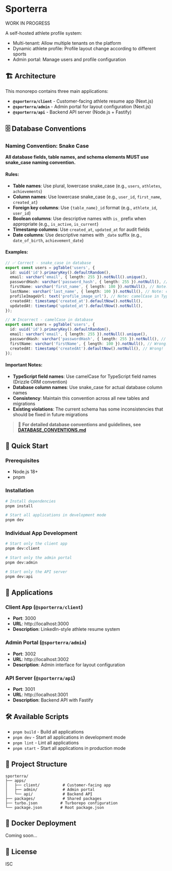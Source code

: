 # Sporterra

WORK IN PROGRESS

A self-hosted athlete profile system:
- Multi-tenant: Allow multiple tenants on the platform
- Dynamic athlete profile: Profile layout change according to different sports
- Admin portal: Manage users and profile configuration

## 🏗️ Architecture

This monorepo contains three main applications:

- **`@sporterra/client`** - Customer-facing athlete resume app (Next.js)
- **`@sporterra/admin`** - Admin portal for layout configuration (Next.js)
- **`@sporterra/api`** - Backend API server (Node.js + Fastify)

## 🗄️ Database Conventions

### Naming Convention: Snake Case

**All database fields, table names, and schema elements MUST use snake_case naming convention.**

#### Rules:
- **Table names**: Use plural, lowercase snake_case (e.g., `users`, `athletes`, `achievements`)
- **Column names**: Use lowercase snake_case (e.g., `user_id`, `first_name`, `created_at`)
- **Foreign key columns**: Use `{table_name}_id` format (e.g., `athlete_id`, `user_id`)
- **Boolean columns**: Use descriptive names with `is_` prefix when appropriate (e.g., `is_active`, `is_current`)
- **Timestamp columns**: Use `created_at`, `updated_at` for audit fields
- **Date columns**: Use descriptive names with `_date` suffix (e.g., `date_of_birth`, `achievement_date`)

#### Examples:
```typescript
// ✅ Correct - snake_case in database
export const users = pgTable('users', {
  id: uuid('id').primaryKey().defaultRandom(),
  email: varchar('email', { length: 255 }).notNull().unique(),
  passwordHash: varchar('password_hash', { length: 255 }).notNull(), // Note: camelCase in TypeScript, snake_case in DB
  firstName: varchar('first_name', { length: 100 }).notNull(), // Note: camelCase in TypeScript, snake_case in DB
  lastName: varchar('last_name', { length: 100 }).notNull(), // Note: camelCase in TypeScript, snake_case in DB
  profileImageUrl: text('profile_image_url'), // Note: camelCase in TypeScript, snake_case in DB
  createdAt: timestamp('created_at').defaultNow().notNull(),
  updatedAt: timestamp('updated_at').defaultNow().notNull(),
});

// ❌ Incorrect - camelCase in database
export const users = pgTable('users', {
  id: uuid('id').primaryKey().defaultRandom(),
  email: varchar('email', { length: 255 }).notNull().unique(),
  passwordHash: varchar('passwordHash', { length: 255 }).notNull(), // Wrong!
  firstName: varchar('firstName', { length: 100 }).notNull(), // Wrong!
  createdAt: timestamp('createdAt').defaultNow().notNull(), // Wrong!
});
```

#### Important Notes:
- **TypeScript field names**: Use camelCase for TypeScript field names (Drizzle ORM convention)
- **Database column names**: Use snake_case for actual database column names
- **Consistency**: Maintain this convention across all new tables and migrations
- **Existing violations**: The current schema has some inconsistencies that should be fixed in future migrations

> 📖 **For detailed database conventions and guidelines, see [DATABASE_CONVENTIONS.md](./DATABASE_CONVENTIONS.md)**

## 🚀 Quick Start

### Prerequisites

- Node.js 18+
- pnpm

### Installation

```bash
# Install dependencies
pnpm install

# Start all applications in development mode
pnpm dev
```

### Individual App Development

```bash
# Start only the client app
pnpm dev:client

# Start only the admin portal
pnpm dev:admin

# Start only the API server
pnpm dev:api
```

## 📱 Applications

### Client App (`@sporterra/client`)
- **Port**: 3000
- **URL**: http://localhost:3000
- **Description**: LinkedIn-style athlete resume system

### Admin Portal (`@sporterra/admin`)
- **Port**: 3002
- **URL**: http://localhost:3002
- **Description**: Admin interface for layout configuration

### API Server (`@sporterra/api`)
- **Port**: 3001
- **URL**: http://localhost:3001
- **Description**: Backend API with Fastify

## 🛠️ Available Scripts

- `pnpm build` - Build all applications
- `pnpm dev` - Start all applications in development mode
- `pnpm lint` - Lint all applications
- `pnpm start` - Start all applications in production mode

## 📁 Project Structure

```
sporterra/
├── apps/
│   ├── client/          # Customer-facing app
│   ├── admin/           # Admin portal
│   └── api/             # Backend API
├── packages/            # Shared packages
├── turbo.json          # Turborepo configuration
└── package.json        # Root package.json
```

## 🐳 Docker Deployment

Coming soon...

## 📄 License

ISC
